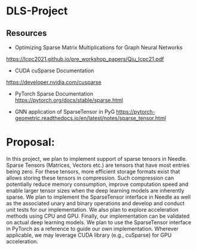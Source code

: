 # DLS-Project
## Resources

* Optimizing Sparse Matrix Multiplications for
Graph Neural Networks

https://lcpc2021.github.io/pre_workshop_papers/Qiu_lcpc21.pdf

* CUDA cuSparse Documentation

https://developer.nvidia.com/cusparse

* PyTorch Sparse Documentation
https://pytorch.org/docs/stable/sparse.html

* GNN application of SparseTensor in PyG
https://pytorch-geometric.readthedocs.io/en/latest/notes/sparse_tensor.html

# Proposal: 
In this project, we plan to implement support of sparse tensors in Needle. Sparse Tensors (Matrices, Vectors etc.) are tensors that have most entries being zero. For these tensors, more efficient storage formats exist that allows storing these tensors in compression. Such compression can potentially reduce memory consumption, improve computation speed and enable larger tensor sizes when the deep learning models are inherently sparse. We plan to implement the SparseTensor interface in Needle as well as the associated unary and binary operations and develop and conduct unit tests for our implementation. We also plan to explore acceleration methods using CPU and GPU. Finally, our implementation can be validated on actual deep learning models. We plan to use the SparseTensor interface in PyTorch as a reference to guide our own implementation. Wherever applicable, we may leverage CUDA library (e.g., cuSparse) for GPU acceleration.
